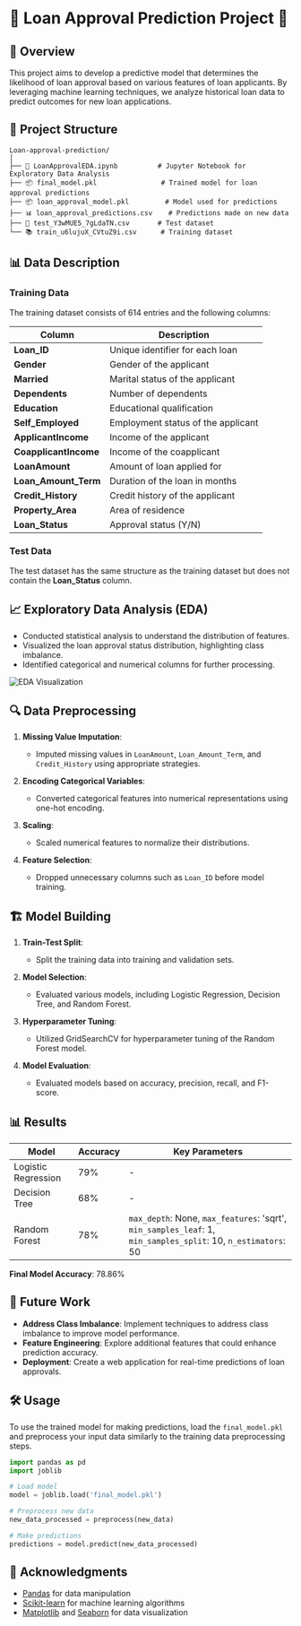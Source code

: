 

# 🌟 Loan Approval Prediction Project 🌟

## 📖 Overview

This project aims to develop a predictive model that determines the likelihood of loan approval based on various features of loan applicants. By leveraging machine learning techniques, we analyze historical loan data to predict outcomes for new loan applications.


## 📁 Project Structure

```plaintext
Loan-approval-prediction/
│
├── 📓 LoanApprovalEDA.ipynb          # Jupyter Notebook for Exploratory Data Analysis
├── 📦 final_model.pkl                # Trained model for loan approval predictions
├── 📦 loan_approval_model.pkl         # Model used for predictions
├── 📊 loan_approval_predictions.csv    # Predictions made on new data
├── 🧪 test_Y3wMUE5_7gLdaTN.csv       # Test dataset
└── 📚 train_u6lujuX_CVtuZ9i.csv      # Training dataset
```


## 📊 Data Description

### Training Data
The training dataset consists of 614 entries and the following columns:

| **Column**              | **Description**                                           |
|------------------------|-----------------------------------------------------------|
| **Loan_ID**            | Unique identifier for each loan                           |
| **Gender**             | Gender of the applicant                                   |
| **Married**            | Marital status of the applicant                           |
| **Dependents**         | Number of dependents                                      |
| **Education**          | Educational qualification                                 |
| **Self_Employed**      | Employment status of the applicant                        |
| **ApplicantIncome**     | Income of the applicant                                   |
| **CoapplicantIncome**   | Income of the coapplicant                                |
| **LoanAmount**         | Amount of loan applied for                                |
| **Loan_Amount_Term**   | Duration of the loan in months                           |
| **Credit_History**     | Credit history of the applicant                           |
| **Property_Area**      | Area of residence                                        |
| **Loan_Status**        | Approval status (Y/N)                                   |

### Test Data
The test dataset has the same structure as the training dataset but does not contain the **Loan_Status** column.

## 📈 Exploratory Data Analysis (EDA)

- Conducted statistical analysis to understand the distribution of features.
- Visualized the loan approval status distribution, highlighting class imbalance.
- Identified categorical and numerical columns for further processing.

![EDA Visualization](path/to/eda_visualization.png)

## 🔍 Data Preprocessing

1. **Missing Value Imputation**:
   - Imputed missing values in `LoanAmount`, `Loan_Amount_Term`, and `Credit_History` using appropriate strategies.

2. **Encoding Categorical Variables**:
   - Converted categorical features into numerical representations using one-hot encoding.

3. **Scaling**:
   - Scaled numerical features to normalize their distributions.

4. **Feature Selection**:
   - Dropped unnecessary columns such as `Loan_ID` before model training.

## 🏗️ Model Building

1. **Train-Test Split**: 
   - Split the training data into training and validation sets.

2. **Model Selection**: 
   - Evaluated various models, including Logistic Regression, Decision Tree, and Random Forest.

3. **Hyperparameter Tuning**:
   - Utilized GridSearchCV for hyperparameter tuning of the Random Forest model.

4. **Model Evaluation**:
   - Evaluated models based on accuracy, precision, recall, and F1-score.

## 📊 Results

| **Model**            | **Accuracy**  | **Key Parameters**                                       |
|---------------------|---------------|----------------------------------------------------------|
| Logistic Regression  | 79%           | -                                                        |
| Decision Tree        | 68%           | -                                                        |
| Random Forest        | 78%           | `max_depth`: None, `max_features`: 'sqrt', `min_samples_leaf`: 1, `min_samples_split`: 10, `n_estimators`: 50 |

**Final Model Accuracy**: 78.86%

## 🚀 Future Work

- **Address Class Imbalance**: Implement techniques to address class imbalance to improve model performance.
- **Feature Engineering**: Explore additional features that could enhance prediction accuracy.
- **Deployment**: Create a web application for real-time predictions of loan approvals.

## 🛠️ Usage

To use the trained model for making predictions, load the `final_model.pkl` and preprocess your input data similarly to the training data preprocessing steps.

```python
import pandas as pd
import joblib

# Load model
model = joblib.load('final_model.pkl')

# Preprocess new data
new_data_processed = preprocess(new_data)

# Make predictions
predictions = model.predict(new_data_processed)
```

## 📝 Acknowledgments

- [Pandas](https://pandas.pydata.org/) for data manipulation
- [Scikit-learn](https://scikit-learn.org/stable/) for machine learning algorithms
- [Matplotlib](https://matplotlib.org/) and [Seaborn](https://seaborn.pydata.org/) for data visualization

